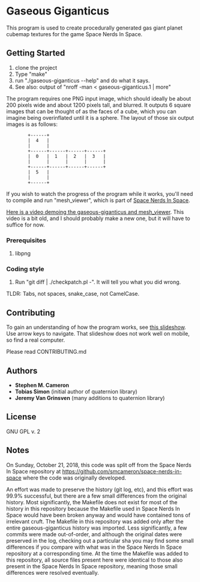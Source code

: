 # Gaseous Giganticus 

This program is used to create procedurally generated gas giant planet cubemap
textures for the game Space Nerds In Space.

## Getting Started

1. clone the project
2. Type "make"
3. run "./gaseous-giganticus --help" and do what it says.
4. See also: output of "nroff -man < gaseous-giganticus.1 | more"

The program requires one PNG input image, which should ideally be about 200 pixels wide
and about 1200 pixels tall, and blurred.  It outputs 6 square images that can be thought
of as the faces of a cube, which you can imagine being overinflated until it is a sphere.
The layout of those six output images is as follows:

```
        +------+
        |  4   |
        |      |
        +------+------+------+------+
        |  0   |  1   |  2   |  3   |
        |      |      |      |      |
        +------+------+------+------+
        |  5   |
        |      |
        +------+

```

If you wish to watch the progress of the program while it works, you'll need to compile and run
"mesh_viewer", which is part of [Space Nerds In Space](https://github.com/smcameron/space-nerds-in-space).

[Here is a video demoing the gaseous-giganticus and mesh_viewer](https://www.youtube.com/watch?v=8nx5yPpQh2M).
This video is a bit old, and I should probably make a new one, but it will have to suffice for now.

### Prerequisites

1. libpng

### Coding style

1. Run "git diff | ./checkpatch.pl -".  It will tell you what you did wrong.

TLDR: Tabs, not spaces, snake_case, not CamelCase.

## Contributing

To gain an understanding of how the program works, see [this slideshow](https://smcameron.github.io/space-nerds-in-space/gaseous-giganticus-slides/slideshow.html#1).
Use arrow keys to navigate.  That slideshow does not work well on mobile, so find a real computer.

Please read CONTRIBUTING.md

## Authors

* **Stephen M. Cameron**
* **Tobias Simon** (initial author of quaternion library)
* **Jeremy Van Grinsven** (many additions to quaternion library)

## License

GNU GPL v. 2

## Notes

On Sunday, October 21, 2018, this code was split off from the Space
Nerds In Space repository at https://github.com/smcameron/space-nerds-in-space
where the code was originally developed.

An effort was made to preserve the history (git log, etc), and this
effort was 99.9% successful, but there are a few small differences from
the original history. Most significantly, the Makefile does not exist for
most of the history in this repository because the Makefile used in
Space Nerds In Space would have been broken anyway and would have
contained tons of irrelevant cruft. The Makefile in this repository was
added only after the entire gaseous-giganticus history was imported.
Less significantly, a few commits were made out-of-order, and although
the original dates were preserved in the log, checking out a particular
sha you may find some small differences if you compare with what was in
the Space Nerds In Space repository at a corresponding time. At the time
the Makefile was added to this repository, all source files present here
were identical to those also present in the Space Nerds In Space
repository, meaning those small differences were resolved eventually.

